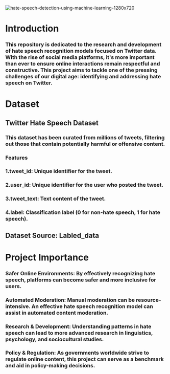 ![hate-speech-detection-using-machine-learning-1280x720](https://github.com/himanshu9178/Twitter-Hate-Speech-Recognition-using-RNN/assets/118620631/90bef377-c972-4f2a-9472-bcb3a64eb8b6)
# Introduction
### This repository is dedicated to the research and development of hate speech recognition models focused on Twitter data. With the rise of social media platforms, it's more important than ever to ensure online interactions remain respectful and constructive. This project aims to tackle one of the pressing challenges of our digital age: identifying and addressing hate speech on Twitter.
# Dataset
## Twitter Hate Speech Dataset
### This dataset has been curated from millions of tweets, filtering out those that contain potentially harmful or offensive content.
### Features
### 1.tweet_id: Unique identifier for the tweet.
### 2.user_id: Unique identifier for the user who posted the tweet.
### 3.tweet_text: Text content of the tweet.
### 4.label: Classification label (0 for non-hate speech, 1 for hate speech).
## Dataset Source: Labled_data
# Project Importance
### Safer Online Environments: By effectively recognizing hate speech, platforms can become safer and more inclusive for users.
### Automated Moderation: Manual moderation can be resource-intensive. An effective hate speech recognition model can assist in automated content moderation.
### Research & Development: Understanding patterns in hate speech can lead to more advanced research in linguistics, psychology, and sociocultural studies.
### Policy & Regulation: As governments worldwide strive to regulate online content, this project can serve as a benchmark and aid in policy-making decisions.
